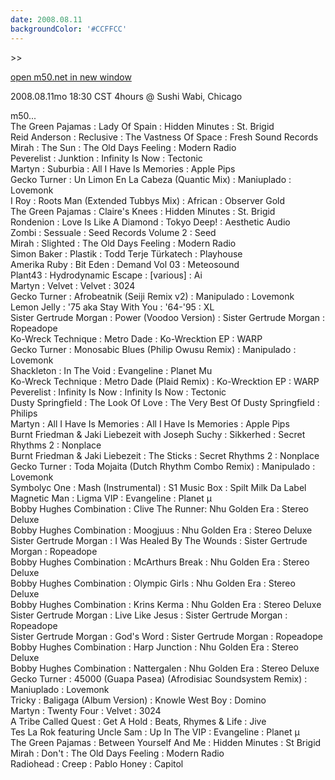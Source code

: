 ```yaml
---
date: 2008.08.11
backgroundColor: '#CCFFCC'
---
```


\>>

[open m50.net in new window  
](http://m50.net/)

2008.08.11mo 18:30 CST 4hours @ Sushi Wabi, Chicago

m50...  
The Green Pajamas : Lady Of Spain : Hidden Minutes : St. Brigid  
Reid Anderson : Reclusive : The Vastness Of Space : Fresh Sound Records  
Mirah : The Sun : The Old Days Feeling : Modern Radio  
Peverelist : Junktion : Infinity Is Now : Tectonic  
Martyn : Suburbia : All I Have Is Memories : Apple Pips  
Gecko Turner : Un Limon En La Cabeza (Quantic Mix) : Maniuplado : Lovemonk  
I Roy : Roots Man (Extended Tubbys Mix) : African : Observer Gold  
The Green Pajamas : Claire's Knees : Hidden Minutes : St. Brigid  
Rondenion : Love Is Like A Diamond : Tokyo Deep! : Aesthetic Audio  
Zombi : Sessuale : Seed Records Volume 2 : Seed  
Mirah : Slighted : The Old Days Feeling : Modern Radio  
Simon Baker : Plastik : Todd Terje Türkatech : Playhouse  
Amerika Ruby : Bit Eden : Demand Vol 03 : Meteosound  
Plant43 : Hydrodynamic Escape : \[various\] : Ai  
Martyn : Velvet : Velvet : 3024  
Gecko Turner : Afrobeatnik (Seiji Remix v2) : Manipulado : Lovemonk  
Lemon Jelly : '75 aka Stay With You : '64-'95 : XL  
Sister Gertrude Morgan : Power (Voodoo Version) : Sister Gertrude Morgan : Ropeadope  
Ko-Wreck Technique : Metro Dade : Ko-Wrecktion EP : WARP  
Gecko Turner : Monosabic Blues (Philip Owusu Remix) : Manipulado : Lovemonk  
Shackleton : In The Void : Evangeline : Planet Mu  
Ko-Wreck Technique : Metro Dade (Plaid Remix) : Ko-Wrecktion EP : WARP  
Peverelist : Infinity Is Now : Infinity Is Now : Tectonic  
Dusty Springfield : The Look Of Love : The Very Best Of Dusty Springfield : Philips  
Martyn : All I Have Is Memories : All I Have Is Memories : Apple Pips  
Burnt Friedman & Jaki Liebezeit with Joseph Suchy : Sikkerhed : Secret Rhythms 2 : Nonplace  
Burnt Friedman & Jaki Liebezeit : The Sticks : Secret Rhythms 2 : Nonplace  
Gecko Turner : Toda Mojaita (Dutch Rhythm Combo Remix) : Manipulado : Lovemonk  
Symbolyc One : Mash (Instrumental) : S1 Music Box : Spilt Milk Da Label  
Magnetic Man : Ligma VIP : Evangeline : Planet µ  
Bobby Hughes Combination : Clive The Runner: Nhu Golden Era : Stereo Deluxe  
Bobby Hughes Combination : Moogjuus : Nhu Golden Era : Stereo Deluxe  
Sister Gertrude Morgan : I Was Healed By The Wounds : Sister Gertrude Morgan : Ropeadope  
Bobby Hughes Combination : McArthurs Break : Nhu Golden Era : Stereo Deluxe  
Bobby Hughes Combination : Olympic Girls : Nhu Golden Era : Stereo Deluxe  
Bobby Hughes Combination : Krins Kerma : Nhu Golden Era : Stereo Deluxe  
Sister Gertrude Morgan : Live Like Jesus : Sister Gertrude Morgan : Ropeadope  
Sister Gertrude Morgan : God's Word : Sister Gertrude Morgan : Ropeadope  
Bobby Hughes Combination : Harp Junction : Nhu Golden Era : Stereo Deluxe  
Bobby Hughes Combination : Nattergalen : Nhu Golden Era : Stereo Deluxe  
Gecko Turner : 45000 (Guapa Pasea) (Afrodisiac Soundsystem Remix) : Maniuplado : Lovemonk  
Tricky : Baligaga (Album Version) : Knowle West Boy : Domino  
Martyn : Twenty Four : Velvet : 3024  
A Tribe Called Quest : Get A Hold : Beats, Rhymes & Life : Jive  
Tes La Rok featuring Uncle Sam : Up In The VIP : Evangeline : Planet µ  
The Green Pajamas : Between Yourself And Me : Hidden Minutes : St Brigid  
Mirah : Don't : The Old Days Feeling : Modern Radio  
Radiohead : Creep : Pablo Honey : Capitol